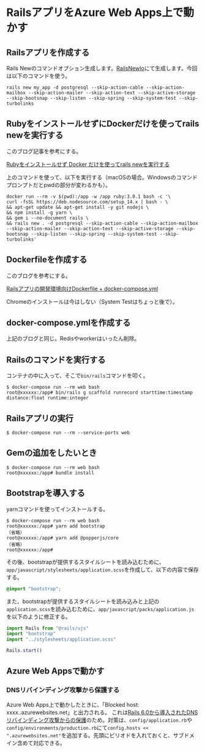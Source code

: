 # RailsアプリをAzure Web Apps上で動かす

## Railsアプリを作成する

Rails Newのコマンドオプション生成します。[RailsNewIo](https://railsnew.io/)にて生成します。今回は以下のコマンドを使う。

```
rails new my_app -d postgresql --skip-action-cable --skip-action-mailbox --skip-action-mailer --skip-action-text --skip-active-storage --skip-bootsnap --skip-listen --skip-spring --skip-system-test --skip-turbolinks
```

## RubyをインストールせずにDockerだけを使ってrails newを実行する

このブログ記事を参考にする。

[Rubyをインストールせず Docker だけを使ってrails newを実行する](https://sinsoku.hatenablog.com/entry/2021/04/03/001227)

上のコマンドを使って、以下を実行する（macOSの場合。Windowsのコマンドプロンプトだとpwdの部分が変わるかも）。

```
docker run --rm -v $(pwd):/app -w /app ruby:3.0.1 bash -c '\
curl -fsSL https://deb.nodesource.com/setup_14.x | bash - \
&& apt-get update && apt-get install -y git nodejs \
&& npm install -g yarn \
&& gem i --no-document rails \
&& rails new . -d postgresql --skip-action-cable --skip-action-mailbox --skip-action-mailer --skip-action-text --skip-active-storage --skip-bootsnap --skip-listen --skip-spring --skip-system-test --skip-turbolinks'
```

## Dockerfileを作成する

このブログを参考にする。

[Railsアプリの開発環境向けDockerfile + docker-compose.yml](https://sinsoku.hatenablog.com/entry/2021/03/24/100000)

Chromeのインストールは今はしない（System Testはちょっと後で）。

## docker-compose.ymlを作成する

上記のブログと同じ。Redisやworkerはいったん削除。

## Railsのコマンドを実行する

コンテナの中に入って、そこで`bin/rails`コマンドを叩く。

```
$ docker-compose run --rm web bash
root@xxxxxx:/app# bin/rails g scaffold runrecord starttime:timestamp distance:float runtime:integer
```

## Railsアプリの実行

```
$ docker-compose run --rm --service-ports web
```

## Gemの追加をしたいとき

```
$ docker-compose run --rm web bash
root@xxxxxx:/app# bundle install
```

## Bootstrapを導入する

yarnコマンドを使ってインストールする。

```
$ docker-compose run --rm web bash
root@xxxxxx:/app# yarn add bootstrap
（省略）
root@xxxxxx:/app# yarn add @popperjs/core
（省略）
root@xxxxxx:/app#
```

その後、bootstrapが提供するスタイルシートを読み込むために、`app/javascript/stylesheets/application.scss`を作成して、以下の内容で保存する。

```scss
@import "bootstrap";
```

また、bootstrapが提供するスタイルシートを読み込みと上記の`application.scss`を読み込むために、`app/javascript/packs/application.js`を以下のように修正する。

```javascript
import Rails from "@rails/ujs"
import "bootstrap"
import "../stylesheets/application.scss"

Rails.start()
```

## Azure Web Appsで動かす

### DNSリバインディング攻撃から保護する

Azure Web Apps上で動かしたときに、「Blocked host: xxxx..azurewebsites.net」と出力される。
これは[Rails 6.0から導入されたDNSリバインディング攻撃からの保護](https://railsguides.jp/6_0_release_notes.html#action-pack-%E4%B8%BB%E3%81%AA%E5%A4%89%E6%9B%B4)のため。対策は、`config/application.rb`や`config/environments/production.rb`にて`config.hosts << ".azurewebsites.net"`を追加する。先頭にピリオドを入れておくと、サブドメイン含めて対応できる。
